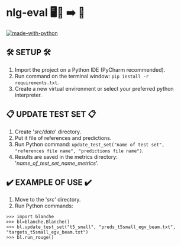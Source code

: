 # nlg-eval 🖥️🧠 ➡️ 📜

[![made-with-python](https://img.shields.io/badge/Made%20with-Python-blue?style=plastic&logo=python&logoColor=FFFB71)](#python)

## 🛠️ SETUP 🛠️

1. Import the project on a Python IDE (PyCharm recommended).
2. Run command on the terminal window: ``` pip install -r requirements.txt ```.
3. Create a new virtual environment or select your preferred python interpreter.

## 📋 UPDATE TEST SET 📋
1. Create '_src/data_' directory.
2. Put it file of references and predictions.
3. Run Python command: ``` update_test_set("name of test set", "references file name", "predictions file name") ```.
4. Results are saved in the metrics directory: '_name_of_test_set_name_metrics_'.

## ✔️ EXAMPLE OF USE ✔️
1. Move to the '_src_' directory.
2. Run Python commands:
```
>>> import blanche
>>> bl=blanche.Blanche()
>>> bl.update_test_set("t5_small", "preds_t5small_egv_beam.txt", "targets_t5small_egv_beam.txt")
>>> bl.run_rouge()
```
